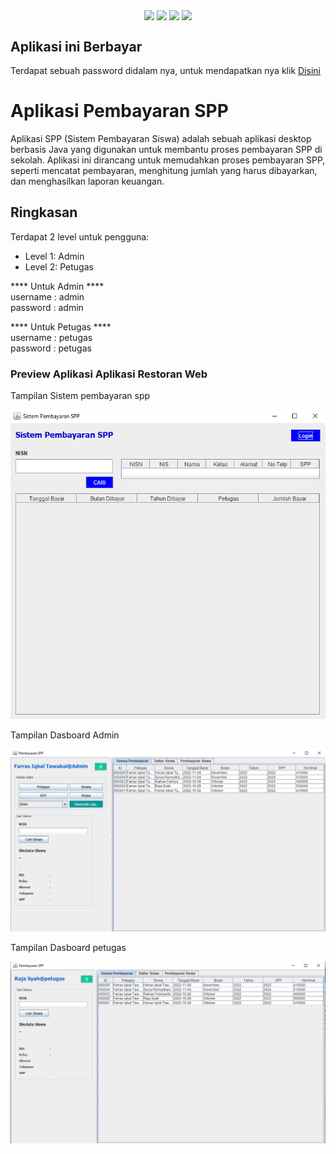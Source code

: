 <p align="center">
<img align="center" src="http://ForTheBadge.com/images/badges/built-with-love.svg"> <img align="center" src="http://ForTheBadge.com/images/badges/uses-html.svg"> <img align="center" src="http://ForTheBadge.com/images/badges/makes-people-smile.svg"> <img align="center" src="http://ForTheBadge.com/images/badges/built-by-developers.svg">
</p> 

## Aplikasi ini Berbayar 
Terdapat sebuah password didalam nya, untuk mendapatkan nya klik <a href="https://github.com/MuhamadRifqiAshari" target="_blank" class="animate__animated animate__bounceInLeft">Disini</a>

# Aplikasi Pembayaran SPP
Aplikasi SPP (Sistem Pembayaran Siswa) adalah sebuah aplikasi desktop berbasis Java yang digunakan untuk membantu proses pembayaran SPP di sekolah. Aplikasi ini dirancang untuk memudahkan proses pembayaran SPP, seperti mencatat pembayaran, menghitung jumlah yang harus dibayarkan, dan menghasilkan laporan keuangan.

## Ringkasan

Terdapat 2 level untuk pengguna:
- Level 1: Admin
- Level 2: Petugas


**** Untuk Admin ****<br/>
username : admin <br/>
password : admin

**** Untuk Petugas ****<br/>
username : petugas <br/>
password : petugas


<h3>Preview Aplikasi Aplikasi Restoran Web</h3>
<p>Tampilan Sistem pembayaran spp</p>
<img src="https://raw.githubusercontent.com/MuhamadRifqiAshari/Aplikasi_SPP_Berbasis_Desktop1/main/Dokumentasi/sistem%20pembayaran%20spp.png">

<p>Tampilan Dasboard Admin</p>
<img src="https://raw.githubusercontent.com/MuhamadRifqiAshari/Aplikasi_SPP_Berbasis_Desktop1/main/Dokumentasi/Tampilan%20Admin.png">

<p>Tampilan Dasboard petugas</p>
<img src="https://raw.githubusercontent.com/MuhamadRifqiAshari/Aplikasi_SPP_Berbasis_Desktop1/main/Dokumentasi/Tampilan%20Petugas.png">
